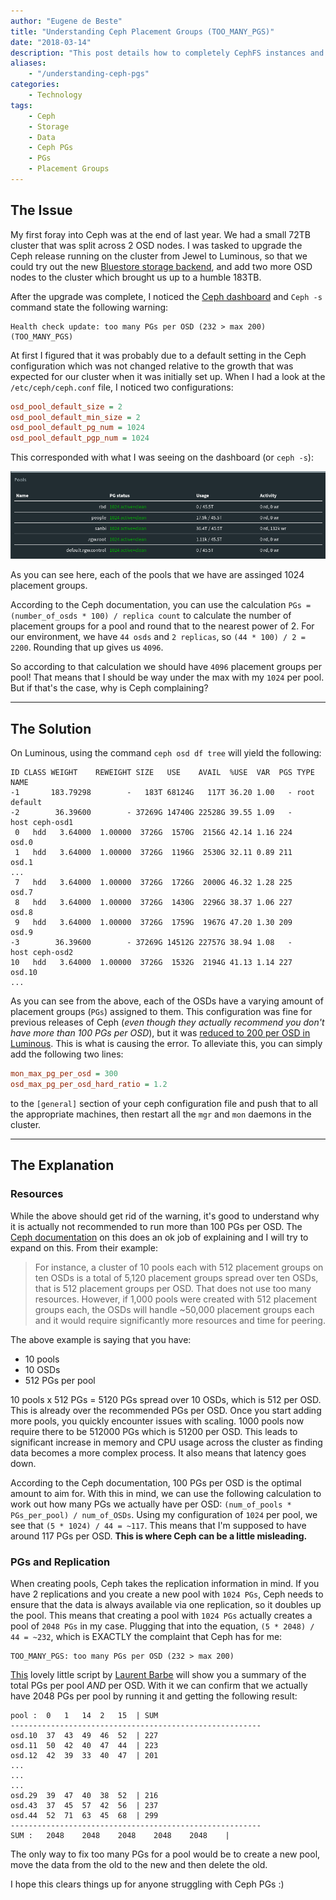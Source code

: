```yaml
---
author: "Eugene de Beste"
title: "Understanding Ceph Placement Groups (TOO_MANY_PGS)"
date: "2018-03-14"
description: "This post details how to completely CephFS instances and MDS's from a Luminous cluster."
aliases:
    - "/understanding-ceph-pgs"
categories:
    - Technology
tags:
    - Ceph
    - Storage
    - Data
    - Ceph PGs
    - PGs
    - Placement Groups
---
```


## The Issue
My first foray into Ceph was at the end of last year. We had a small 72TB cluster that was split across 2 OSD nodes. I was tasked to upgrade the Ceph release running on the cluster from Jewel to Luminous, so that we could try out the new [Bluestore storage backend](https://ceph.com/community/new-luminous-bluestore/), and add two more OSD nodes to the cluster which brought us up to a humble 183TB.

After the upgrade was complete, I noticed the [Ceph dashboard](https://ceph.com/community/new-luminous-dashboard/) and `Ceph -s` command state the following warning:

```text
Health check update: too many PGs per OSD (232 > max 200) (TOO_MANY_PGS) 
```

At first I figured that it was probably due to a default setting in the Ceph configuration which was not changed relative to the growth that was expected for our cluster when it was initially set up. When I had a look at the `/etc/ceph/ceph.conf` file, I noticed two configurations:

```ini
osd_pool_default_size = 2
osd_pool_default_min_size = 2
osd_pool_default_pg_num = 1024
osd_pool_default_pgp_num = 1024
```

This corresponded with what I was seeing on the dashboard (or `ceph -s`):

![Ceph Pools](ceph_pools_pgs.png)

As you can see here, each of the pools that we have are assinged 1024 placement groups. 

According to the Ceph documentation, you can use the calculation `PGs =  (number_of_osds * 100) / replica count` to calculate the number of placement groups for a pool and round that to the nearest power of 2. For our environment, we have `44 osds` and `2 replicas`, so `(44 * 100) / 2 = 2200`. Rounding that up gives us `4096`.

So according to that calculation we should have `4096` placement groups per pool! That means that I should be way under the max with my `1024` per pool. But if that's the case, why is Ceph complaining?

---

## The Solution
On Luminous, using the command `ceph osd df tree` will yield the following:

```text
ID CLASS WEIGHT    REWEIGHT SIZE   USE    AVAIL  %USE  VAR  PGS TYPE NAME          
-1       183.79298        -   183T 68124G   117T 36.20 1.00   - root default       
-2        36.39600        - 37269G 14740G 22528G 39.55 1.09   -     host ceph-osd1 
 0   hdd   3.64000  1.00000  3726G  1570G  2156G 42.14 1.16 224         osd.0      
 1   hdd   3.64000  1.00000  3726G  1196G  2530G 32.11 0.89 211         osd.1      
...
 7   hdd   3.64000  1.00000  3726G  1726G  2000G 46.32 1.28 225         osd.7      
 8   hdd   3.64000  1.00000  3726G  1430G  2296G 38.37 1.06 227         osd.8      
 9   hdd   3.64000  1.00000  3726G  1759G  1967G 47.20 1.30 209         osd.9      
-3        36.39600        - 37269G 14512G 22757G 38.94 1.08   -     host ceph-osd2 
10   hdd   3.64000  1.00000  3726G  1532G  2194G 41.13 1.14 227         osd.10     
...
```
As you can see from the above, each of the OSDs have a varying amount of placement groups (`PGs`) assigned to them. This configuration was fine for previous releases of Ceph (_even though they actually recommend you don't have more than 100 PGs per OSD_), but it was [reduced to 200 per OSD in Luminous](http://docs.ceph.com/docs/master/release-notes/#v12-2-1-luminous). This is what is causing the error. To alleviate this, you can simply add the following two lines:

```ini
mon_max_pg_per_osd = 300
osd_max_pg_per_osd_hard_ratio = 1.2
```

to the `[general]` section of your ceph configuration file and push that to all the appropriate machines, then restart all the `mgr` and `mon` daemons in the cluster.

---

## The Explanation

### Resources

While the above should get rid of the warning, it's good to understand why it is actually not recommended to run more than 100 PGs per OSD. The [Ceph documentation](http://docs.ceph.com/docs/master/rados/operations/placement-groups/) on this does an ok job of explaining and I will try to expand on this. From their example:

> For instance, a cluster of 10 pools each with 512 placement groups on ten OSDs is a total of 5,120 placement groups spread over ten OSDs, that is 512 placement groups per OSD. That does not use too many resources. However, if 1,000 pools were created with 512 placement groups each, the OSDs will handle ~50,000 placement groups each and it would require significantly more resources and time for peering.

The above example is saying that you have:

- 10 pools
- 10 OSDs
- 512 PGs per pool

10 pools x 512 PGs = 5120 PGs spread over 10 OSDs, which is 512 per OSD. This is already over the recommended PGs per OSD. Once you start adding more pools, you quickly encounter issues with scaling. 1000 pools now require there to be 512000 PGs which is 51200 per OSD. This leads to significant increase in memory and CPU usage across the cluster as finding data becomes a more complex process. It also means that latency goes down.

According to the Ceph documentation, 100 PGs per OSD is the optimal amount to aim for. With this in mind, we can use the following calculation to work out how many PGs we actually have per OSD: `(num_of_pools * PGs_per_pool) / num_of_OSDs`. Using my configuration of `1024` per pool, we see that `(5 * 1024) / 44 = ~117`. This means that I'm supposed to have around 117 PGs per OSD. __This is where Ceph can be a little misleading.__ 

### PGs and Replication
When creating pools, Ceph takes the replication information in mind. If you have 2 replications and you create a new pool with `1024 PGs`, Ceph needs to ensure that the data is always available via one replication, so it doubles up the pool. This means that creating a pool with `1024 PGs` actually creates a pool of `2048 PGs` in my case. Plugging that into the equation, `(5 * 2048) / 44 = ~232`, which is EXACTLY the complaint that Ceph has for me:

```text
TOO_MANY_PGS: too many PGs per OSD (232 > max 200)
```

[This](https://gist.githubusercontent.com/Banshee1221/bfe99cec326bb0690d7f9919d9589c0b/raw/4484abc4683328764123806c5ca31a22852b9f63/pgs_stat.sh) lovely little script by [Laurent Barbe](http://cephnotes.ksperis.com/blog/2015/02/23/get-the-number-of-placement-groups-per-osd) will show you a summary of the total PGs per pool _AND_ per OSD. With it we can confirm that we actually have 2048 PGs per pool by running it and getting the following result:

```text
pool :	0	1	14	2	15	| SUM 
--------------------------------------------------------
osd.10	37	43	49	46	52	| 227
osd.11	50	42	40	47	44	| 223
osd.12	42	39	33	40	47	| 201
...
...
...
osd.29	39	47	40	38	52	| 216
osd.43	37	45	57	42	56	| 237
osd.44	52	71	63	45	68	| 299
--------------------------------------------------------
SUM :	2048	2048	2048	2048	2048	|

```

The only way to fix too many PGs for a pool would be to create a new pool, move the data from the old to the new and then delete the old.

I hope this clears things up for anyone struggling with Ceph PGs :)